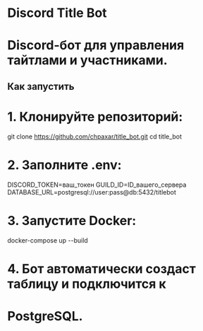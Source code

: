 # Discord Title Bot

# Discord-бот для управления тайтлами и участниками.

## Как запустить

# 1. Клонируйте репозиторий:
git clone https://github.com/chpaxar/title_bot.git
cd title_bot

# 2. Заполните .env:
DISCORD_TOKEN=ваш_токен
GUILD_ID=ID_вашего_сервера
DATABASE_URL=postgresql://user:pass@db:5432/titlebot

# 3. Запустите Docker:
docker-compose up --build

# 4. Бот автоматически создаст таблицу и подключится к
# PostgreSQL.
